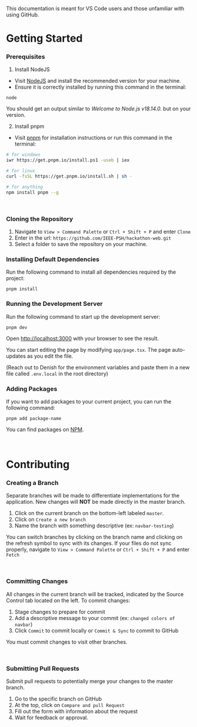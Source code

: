 This documentation is meant for VS Code users and those unfamiliar with using GitHub.
# Getting Started
### Prerequisites
1. Install NodeJS

* Visit [NodeJS](https://nodejs.org/en) and install the recommended version for your machine.
* Ensure it is correctly installed by running this command in the terminal:
```
node
```
You should get an output similar to _Welcome to Node.js v18.14.0._ but on your version.

2. Install pnpm
* Visit [pnpm](https://pnpm.io/installation) for installation instructions or run this command in the terminal:
```sh
# for windows
iwr https://get.pnpm.io/install.ps1 -useb | iex

# for linux
curl -fsSL https://get.pnpm.io/install.sh | sh -

# for anything
npm install pnpm --g
```

<br>

### Cloning the Repository
1. Navigate to `View > Command Palette` or `Ctrl + Shift + P` and enter `Clone`
2. Enter in the url: `https://github.com/IEEE-PSH/hackathon-web.git`
3. Select a folder to save the repository on your machine.


### Installing Default Dependencies
Run the following command to install all dependencies required by the project:
```
pnpm install
```
### Running the Development Server
Run the following command to start up the development server:
```
pnpm dev
```
Open [http://localhost:3000](http://localhost:3000) with your browser to see the result.

You can start editing the page by modifying `app/page.tsx`. The page auto-updates as you edit the file.
   
(Reach out to Denish for the environment variables and paste them in a new file called `.env.local` in the root directory)

### Adding Packages
If you want to add packages to your current project, you can run the following command:
```
pnpm add package-name
```
You can find packages on [NPM](https://www.npmjs.com).

<br>

# Contributing

### Creating a Branch

Separate branches will be made to differentiate implementations for the application. New changes will **NOT** be made directly in the master branch.

1. Click on the current branch on the bottom-left labeled `master`.
2. Click on `Create a new branch`
3. Name the branch with something descriptive (ex: `navbar-testing`)
   
You can switch branches by clicking on the branch name and clicking on the refresh symbol to sync with its changes. If your files do not sync properly, navigate to `View > Command Palette` or `Ctrl + Shift + P` and enter `Fetch`

<br>

### Committing Changes

All changes in the current branch will be tracked, indicated by the Source Control tab located on the left. To commit changes:

1. Stage changes to prepare for commit
2. Add a descriptive message to your commit (ex: `changed colors of navbar`)
3. Click `Commit` to commit locally or `Commit & Sync` to commit to GitHub

You must commit changes to visit other branches.

<br>

### Submitting Pull Requests
Submit pull requests to potentially merge your changes to the master branch.
1. Go to the specific branch on GitHub
2. At the top, click on `Compare and pull Request`
3. Fill out the form with information about the request
4. Wait for feedback or approval.
